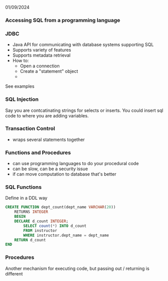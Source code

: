 
01/09/2024
### Accessing SQL from a programming language

### JDBC
* Java API for communicating with database systems supporting SQL
* Supports variety of features
* Supports metadata retrieval
* How to:
    * Open a connection
    * Create a "statement" object
    *

See examples

### SQL Injection
Say you are contcatinating strings for selects or inserts. 
You could insert sql code to where you are adding variables.

### Transaction Control
* wraps several statements together

### Functions and Procedures
* can use programming languages to do your procedural code
* can be slow, can be a security issue
* if can move computation to database that's better

### SQL Functions
Define in a DDL way
```SQL
CREATE FUNCTION dept_count(dept_name VARCHAR(20))
    RETURNS INTEGER
    BEGIN
    DECLARE d_count INTEGER;
        SELECT count(*) INTO d_count
        FROM instructor
        WHERE instructor.dept_name = dept_name
    RETURN d_count
END
```

### Procedures
Another mechanism for executing code, but passing out / returning is different


